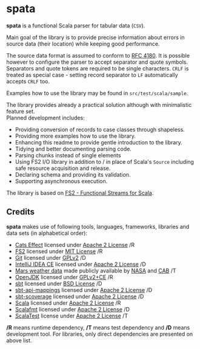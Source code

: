 spata
=====

**spata** is a functional Scala parser for tabular data (`CSV`).

Main goal of the library is to provide precise information about errors in source data (their location) while keeping good performance.

The source data format is assumed to conform to [RFC 4180](https://www.ietf.org/rfc/rfc4180.txt).
It is possible however to configure the parser to accept separator and quote symbols.
Separators and quote tokens are required to be single characters.
`CRLF` is treated as special case - setting record separator to `LF` automatically accepts `CRLF` too.

Examples how to use the library may be found in `src/test/scala/sample`.

The library provides already a practical solution although with minimalistic feature set.  
Planned development includes:
* Providing conversion of records to case classes through shapeless.
* Providing more examples how to use the library.
* Enhancing this readme to provide gentle introduction to the library.
* Tidying and better documenting parsing code.
* Parsing chunks instead of single elements
* Using FS2 I/O library in addition to / in place of Scala's `Source` including safe resource acquisition and release.
* Declaring schema and providing its validation.
* Supporting asynchronous execution.

The library is based on [FS2 - Functional Streams for Scala](https://github.com/functional-streams-for-scala/fs2).

Credits
-------

**spata** makes use of following tools, languages, frameworks, libraries and data sets (in alphabetical order):
* [Cats Effect](https://typelevel.org/cats-effect/) licensed under [Apache 2 License](https://github.com/typelevel/cats-effect/blob/master/LICENSE.txt) /R
* [FS2](https://fs2.io/) licensed under [MIT License](https://github.com/functional-streams-for-scala/fs2/blob/master/LICENSE) /R
* [Git](https://git-scm.com/) licensed under [GPLv2](https://git-scm.com/about/free-and-open-source) /D
* [IntelliJ IDEA CE](https://www.jetbrains.com/idea/) licensed under [Apache 2 License](https://www.jetbrains.com/idea/download/) /D
* [Mars weather data](https://github.com/the-pudding/data/tree/master/mars-weather) made publicly available by [NASA](https://pds.nasa.gov/) and [CAB](https://cab.inta-csic.es/rems/en) /T
* [OpenJDK](https://adoptopenjdk.net/) licensed under [GPLv2+CE](https://openjdk.java.net/legal/gplv2+ce.html) /R
* [sbt](https://www.scala-sbt.org/) licensed under [BSD License](https://www.lightbend.com/legal/licenses) /D
* [sbt-api-mappings](https://github.com/ThoughtWorksInc/sbt-api-mappings) licensed under [Apache 2 License](https://github.com/ThoughtWorksInc/sbt-api-mappings/blob/3.0.x/LICENSE) /D
* [sbt-scoverage](https://github.com/scoverage/sbt-scoverage) licensed under [Apache 2 License](https://github.com/scoverage/sbt-scoverage#license) /D
* [Scala](https://www.scala-lang.org/download/) licensed under [Apache 2 License](https://www.scala-lang.org/license/) /R
* [Scalafmt](https://scalameta.org/scalafmt/docs/installation.html#sbt) licensed under [Apache 2 License](https://github.com/scalameta/scalafmt/blob/master/LICENCE.md) /D
* [ScalaTest](http://www.scalatest.org/) license under [Apache 2 License](http://www.scalatest.org/about) /T

**/R** means runtime dependency, **/T** means test dependency and **/D** means development tool.
For libraries, only direct dependencies are presented on above list.
